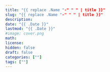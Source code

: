 ```yaml
---
title: "{{ replace .Name "-" " " | title }}"
slug: "{{ replace .Name "-" " " | title }}"
description:
date: "{{ .Date }}"
lastmod: "{{ .Date }}"
#image: cover.png
math:
license:
hidden: false
draft: false
categories: [""]
tags: [""]
---
```

